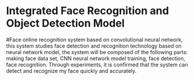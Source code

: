 # Integrated Face Recognition and Object Detection Model
#Face online recognition system based on convolutional neural network, this system studies face detection and recognition technology based on neural network model, the system will be composed of the following parts: making face data set, CNN neural network model training, face detection, face recognition. Through experiments, it is confirmed that the system can detect and recognize my face quickly and accurately.
